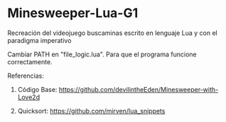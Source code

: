 # Minesweeper-Lua-G1
Recreación del videojuego buscaminas escrito en lenguaje Lua y con el paradigma imperativo

Cambiar PATH en "file_logic.lua". Para que el programa funcione correctamente.


Referencias:
1. Código Base:
https://github.com/devilintheEden/Minesweeper-with-Love2d

2. Quicksort:
https://github.com/mirven/lua_snippets